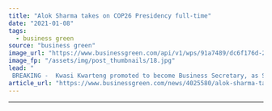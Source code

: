 ```yaml
---
title: "Alok Sharma takes on COP26 Presidency full-time"
date: "2021-01-08"
tags: 
  - business green
source: "business green"
image_url: "https://www.businessgreen.com/api/v1/wps/91a7489/dc6f176d-25d7-4569-8fdb-5af39855720b/6/alok-sharma-185x114.jpg"
image_fp: "/assets/img/post_thumbnails/18.jpg"
lead: "
 BREAKING -  Kwasi Kwarteng promoted to become Business Secretary, as Sharma to step up his focus on preparations for crucial Glasgow Summit ..."
article_url: "https://www.businessgreen.com/news/4025580/alok-sharma-takes-cop26-presidency"
---
```


---
